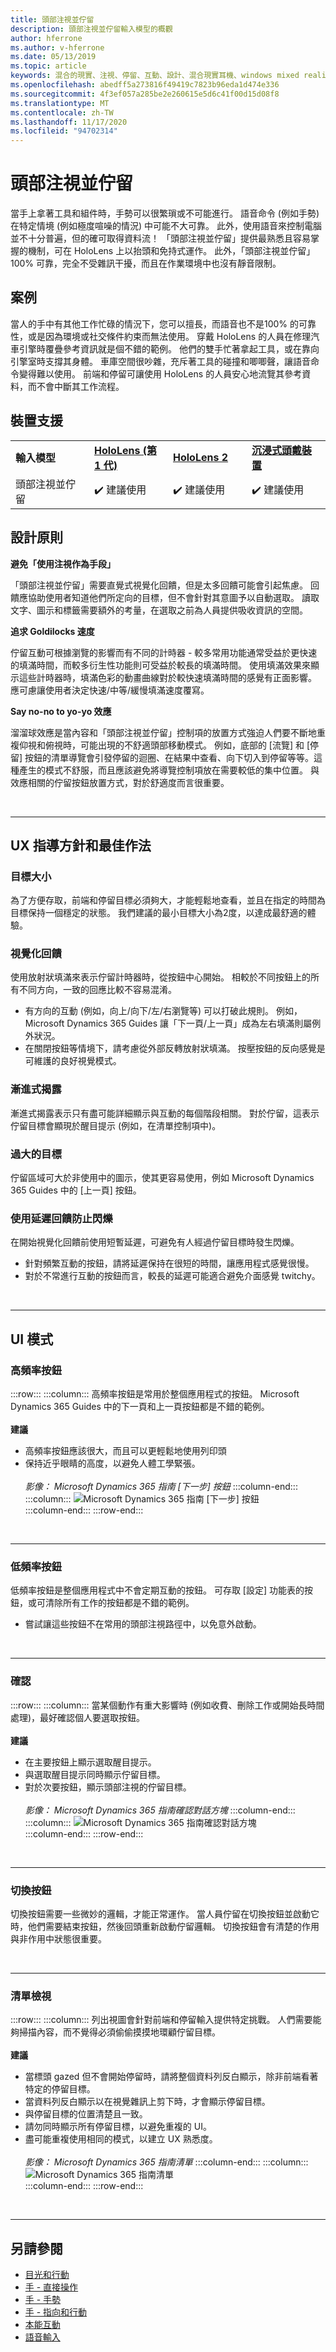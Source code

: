 ```yaml
---
title: 頭部注視並佇留
description: 頭部注視並佇留輸入模型的概觀
author: hferrone
ms.author: v-hferrone
ms.date: 05/13/2019
ms.topic: article
keywords: 混合的現實、注視、停留、互動、設計、混合現實耳機、windows mixed reality 耳機、虛擬實境耳機、HoloLens、MRTK、混合現實工具組、ux、指導方針、清單視圖
ms.openlocfilehash: abedff5a273816f49419c7823b96eda1d474e336
ms.sourcegitcommit: 4f3ef057a285be2e260615e5d6c41f00d15d08f8
ms.translationtype: MT
ms.contentlocale: zh-TW
ms.lasthandoff: 11/17/2020
ms.locfileid: "94702314"
---
```

# <a name="head-gaze-and-dwell"></a>頭部注視並佇留

當手上拿著工具和組件時，手勢可以很繁瑣或不可能進行。 語音命令 (例如手勢) 在特定情境 (例如極度喧噪的情況) 中可能不大可靠。 此外，使用語音來控制電腦並不十分普遍，但的確可取得資料流！ 「頭部注視並佇留」提供最熟悉且容易掌握的機制，可在 HoloLens 上以抬頭和免持式運作。 此外，「頭部注視並佇留」 100% 可靠，完全不受雜訊干擾，而且在作業環境中也沒有靜音限制。

## <a name="scenarios"></a>案例

當人的手中有其他工作忙碌的情況下，您可以擅長，而語音也不是100% 的可靠性，或是因為環境或社交條件約束而無法使用。 穿戴 HoloLens 的人員在修理汽車引擎時覆疊參考資訊就是個不錯的範例。 他們的雙手忙著拿起工具，或在靠向引擎室時支撐其身體。 車庫空間很吵雜，充斥著工具的碰撞和唧唧聲，讓語音命令變得難以使用。 前端和停留可讓使用 HoloLens 的人員安心地流覽其參考資料，而不會中斷其工作流程。 

## <a name="device-support"></a>裝置支援

<table>
    <colgroup>
    <col width="25%" />
    <col width="25%" />
    <col width="25%" />
    <col width="25%" />
    </colgroup>
    <tr>
        <td><strong>輸入模型</strong></td>
        <td><a href="../hololens-hardware-details.md"><strong>HoloLens (第 1 代)</strong></a></td>
        <td><a href="https://docs.microsoft.com/hololens/hololens2-hardware"><strong>HoloLens 2</strong></td>
        <td><a href="../discover/immersive-headset-hardware-details.md"><strong>沉浸式頭戴裝置</strong></a></td>
    </tr>
     <tr>
        <td>頭部注視並佇留</td>
        <td>✔️ 建議使用</td>
        <td>✔️ 建議使用</td>
        <td>✔️ 建議使用</td>
    </tr>
</table>


## <a name="design-principles"></a>設計原則

**避免「使用注視作為手段」**

「頭部注視並佇留」需要直覺式視覺化回饋，但是太多回饋可能會引起焦慮。 回饋應協助使用者知道他們所定向的目標，但不會針對其意圖予以自動選取。 讀取文字、圖示和標籤需要額外的考量，在選取之前為人員提供吸收資訊的空間。
    
**追求 Goldilocks 速度**
    
佇留互動可根據瀏覽的影響而有不同的計時器 - 較多常用功能通常受益於更快速的填滿時間，而較多衍生性功能則可受益於較長的填滿時間。 使用填滿效果來顯示這些計時器時，填滿色彩的動畫曲線對於較快速填滿時間的感覺有正面影響。 應可慮讓使用者決定快速/中等/緩慢填滿速度覆寫。
    
**Say no-no to yo-yo 效應**

溜溜球效應是當內容和「頭部注視並佇留」控制項的放置方式強迫人們要不斷地重複仰視和俯視時，可能出現的不舒適頭部移動模式。 例如，底部的 [流覽] 和 [停留] 按鈕的清單導覽會引發停留的迴圈、在結果中查看、向下切入到停留等等。這種產生的模式不舒服，而且應該避免將導覽控制項放在需要較低的集中位置。 與效應相關的佇留按鈕放置方式，對於舒適度而言很重要。

<br>

---


## <a name="ux-guidelines-and-best-practices"></a>UX 指導方針和最佳作法

### <a name="target-sizes"></a>目標大小
  為了方便存取，前端和停留目標必須夠大，才能輕鬆地查看，並且在指定的時間為目標保持一個穩定的狀態。 我們建議的最小目標大小為2度，以達成最舒適的體驗。 

### <a name="visual-feedback"></a>視覺化回饋

使用放射狀填滿來表示佇留計時器時，從按鈕中心開始。 相較於不同按鈕上的所有不同方向，一致的回應比較不容易混淆。 

  * 有方向的互動 (例如，向上/向下/左/右瀏覽等) 可以打破此規則。 例如，Microsoft Dynamics 365 Guides 讓「下一頁/上一頁」成為左右填滿則屬例外狀況。
  * 在關閉按鈕等情境下，請考慮從外部反轉放射狀填滿。 按壓按鈕的反向感覺是可維護的良好視覺模式。 

### <a name="progressive-disclosure"></a>漸進式揭露

漸進式揭露表示只有盡可能詳細顯示與互動的每個階段相關。 對於佇留，這表示佇留目標會顯現於醒目提示 (例如，在清單控制項中)。

 ### <a name="oversized-targets"></a>過大的目標
佇留區域可大於非使用中的圖示，使其更容易使用，例如 Microsoft Dynamics 365 Guides 中的 [上一頁] 按鈕。

### <a name="prevent-flickering-with-delayed-feedback"></a>使用延遲回饋防止閃爍
在開始視覺化回饋前使用短暫延遲，可避免有人經過佇留目標時發生閃爍。
* 針對頻繁互動的按鈕，請將延遲保持在很短的時間，讓應用程式感覺很慢。
* 對於不常進行互動的按鈕而言，較長的延遲可能適合避免介面感覺 twitchy。


<br>

---

## <a name="ui-patterns"></a>UI 模式

### <a name="high-frequency-buttons"></a>高頻率按鈕

:::row:::
    :::column:::
        高頻率按鈕是常用於整個應用程式的按鈕。 Microsoft Dynamics 365 Guides 中的下一頁和上一頁按鈕都是不錯的範例。<br>
        <br>
        **建議**<br>
  * 高頻率按鈕應該很大，而且可以更輕鬆地使用列印頭
  * 保持近乎眼睛的高度，以避免人體工學緊張。<br>
        <br>
*影像： Microsoft Dynamics 365 指南 [下一步] 按鈕*
    :::column-end:::
        :::column:::
       ![Microsoft Dynamics 365 指南 [下一步] 按鈕](images/GuideNextButton.png)<br>
    :::column-end:::
:::row-end:::

<br>

---


### <a name="low-frequency-buttons"></a>低頻率按鈕
低頻率按鈕是整個應用程式中不會定期互動的按鈕。 可存取 [設定] 功能表的按鈕，或可清除所有工作的按鈕都是不錯的範例。

* 嘗試讓這些按鈕不在常用的頭部注視路徑中，以免意外啟動。 

<br>

---

### <a name="confirmations"></a>確認

:::row:::
    :::column:::
        當某個動作有重大影響時 (例如收費、刪除工作或開始長時間處理)，最好確認個人要選取按鈕。<br>
        <br>
        **建議**<br>
  * 在主要按鈕上顯示選取醒目提示。
  * 與選取醒目提示同時顯示佇留目標。
  * 對於次要按鈕，顯示頭部注視的佇留目標。<br>
        <br>
*影像： Microsoft Dynamics 365 指南確認對話方塊*
    :::column-end:::
        :::column:::
       ![Microsoft Dynamics 365 指南確認對話方塊](images/GuidesConfirmation.png)<br>
    :::column-end:::
:::row-end:::
        
<br>

---

### <a name="toggle-buttons"></a>切換按鈕
切換按鈕需要一些微妙的邏輯，才能正常運作。 當人員佇留在切換按鈕並啟動它時，他們需要結束按鈕，然後回頭重新啟動佇留邏輯。 切換按鈕會有清楚的作用與非作用中狀態很重要。 

<br>

---

### <a name="list-views"></a>清單檢視

:::row:::
    :::column:::
        列出視圖會針對前端和停留輸入提供特定挑戰。 人們需要能夠掃描內容，而不覺得必須偷偷摸摸地環顧佇留目標。<br>
        <br>
**建議**<br>
  * 當標頭 gazed 但不會開始停留時，請將整個資料列反白顯示，除非前端看著特定的停留目標。
  * 當資料列反白顯示以在視覺雜訊上剪下時，才會顯示停留目標。
  * 與停留目標的位置清楚且一致。
  * 請勿同時顯示所有停留目標，以避免重複的 UI。
  * 盡可能重複使用相同的模式，以建立 UX 熟悉度。<br>
        <br>
*影像： Microsoft Dynamics 365 指南清單*
    :::column-end:::
        :::column:::
       ![Microsoft Dynamics 365 指南清單](images/GuidesListView.png)<br>
    :::column-end:::
:::row-end:::

<br>

---
 
 ## <a name="see-also"></a>另請參閱
* [目光和行動](gaze-and-commit.md)
* [手 - 直接操作](direct-manipulation.md)
* [手 - 手勢](gaze-and-commit.md#composite-gestures)
* [手 - 指向和行動](point-and-commit.md)
* [本能互動](interaction-fundamentals.md)
* [語音輸入](voice-input.md)
